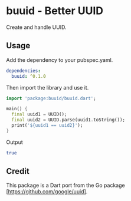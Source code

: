 # buuid - Better UUID

Create and handle UUID.

## Usage

Add the dependency to your pubspec.yaml.

```yaml
dependencies:
  buuid: ^0.1.0
```

Then import the library and use it.

```dart
import 'package:buuid/buuid.dart';

main() {
  final uuid1 = UUID();
  final uuid2 = UUID.parse(uuid1.toString());
  print('${uuid1 == uuid2}');
}
```

Output
```bash
true
```

## Credit

This package is a Dart port from the Go package [https://github.com/google/uuid].

